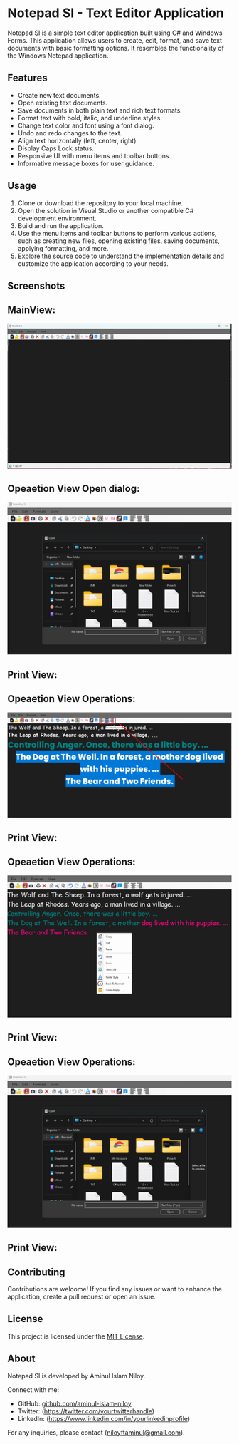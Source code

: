 # Notepad SI - Text Editor Application

Notepad SI is a simple text editor application built using C# and Windows Forms. This application allows users to create, edit, format, and save text documents with basic formatting options. It resembles the functionality of the Windows Notepad application.

## Features

- Create new text documents.
- Open existing text documents.
- Save documents in both plain text and rich text formats.
- Format text with bold, italic, and underline styles.
- Change text color and font using a font dialog.
- Undo and redo changes to the text.
- Align text horizontally (left, center, right).
- Display Caps Lock status.
- Responsive UI with menu items and toolbar buttons.
- Informative message boxes for user guidance.

## Usage

1. Clone or download the repository to your local machine.
2. Open the solution in Visual Studio or another compatible C# development environment.
3. Build and run the application.
4. Use the menu items and toolbar buttons to perform various actions, such as creating new files, opening existing files, saving documents, applying formatting, and more.
5. Explore the source code to understand the implementation details and customize the application according to your needs.

## Screenshots
<h2>MainView:</h2>
<a href="" target="_blank">
  <img src="https://github.com/aminul-islam-niloy/Nodepad-SI/blob/master/Nodepad%20Application/Resources/Main%20page.jpg"/>
</a>

<h2>Opeaetion View Open dialog:</h2>
<a href="" target="_blank">
  <img src="https://github.com/aminul-islam-niloy/Nodepad-SI/blob/master/Nodepad%20Application/Resources/Open%20with.jpg"/>
</a>
<h2>Print View:</h2>

<h2>Opeaetion View Operations:</h2>
<a href="" target="_blank">
  <img src="https://github.com/aminul-islam-niloy/Nodepad-SI/blob/master/Nodepad%20Application/Resources/Allignment%20Set.jpg"/>
</a>
<h2>Print View:</h2>

<h2>Opeaetion View Operations:</h2>
<a href="" target="_blank">
  <img src="https://github.com/aminul-islam-niloy/Nodepad-SI/blob/master/Nodepad%20Application/Resources/Advance%20operation.jpg"/>
</a>
<h2>Print View:</h2>

<h2>Opeaetion View Operations:</h2>
<a href="" target="_blank">
  <img src="https://github.com/aminul-islam-niloy/Nodepad-SI/blob/master/Nodepad%20Application/Resources/Open%20with.jpg"/>
</a>
<h2>Print View:</h2>






## Contributing

Contributions are welcome! If you find any issues or want to enhance the application, create a pull request or open an issue.

## License

This project is licensed under the [MIT License](LICENSE).

## About

Notepad SI is developed by Aminul Islam Niloy.

Connect with me:
- GitHub: [github.com/aminul-islam-niloy](https://github.com/aminul-islam-niloy)
- Twitter: (https://twitter.com/yourtwitterhandle)
- LinkedIn: (https://www.linkedin.com/in/yourlinkedinprofile)

For any inquiries, please contact (niloyftaminul@gmail.com).


